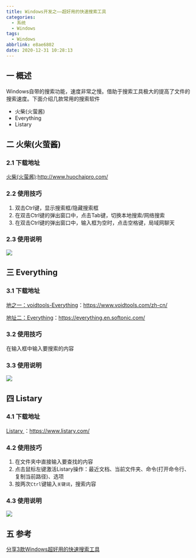 ```yaml
---
title: Windows开发之——超好用的快速搜索工具
categories:
  - 系统
  - Windows
tags:
  - Windows
abbrlink: e8ae6802
date: 2020-12-31 10:28:13
---
```

## 一 概述

Windows自带的搜索功能，速度非常之慢。借助于搜索工具极大的提高了文件的搜索速度。下面介绍几款常用的搜索软件

* 火柴(火萤酱)
* Everything
* Listary 

<!--more-->

## 二 火柴(火萤酱)

### 2.1 下载地址

[火柴(火萤酱)](http://www.huochaipro.com/):http://www.huochaipro.com/

### 2.2 使用技巧

1. 双击Ctrl键，显示搜索框/隐藏搜索框
2. 在双击Ctrl键的弹出窗口中，点击Tab键，切换本地搜索/网络搜索
3. 在双击Ctrl键的弹出窗口中，输入框为空时，点击空格键，局域网聊天

### 2.3 使用说明

![][1]

## 三 Everything
### 3.1 下载地址

[地之一：voidtools-Everything](https://www.voidtools.com/zh-cn/)：https://www.voidtools.com/zh-cn/

[地址二：Everything](https://everything.en.softonic.com/)：https://everything.en.softonic.com/

### 3.2 使用技巧

在输入框中输入要搜索的内容

### 3.3 使用说明
![][2]

## 四 Listary 
### 4.1 下载地址

[Listary ](https://www.listary.com/)：https://www.listary.com/

### 4.2 使用技巧

1. 在文件夹中直接输入要查找的内容
2. 点击鼠标左键激活Listary操作：最近文档、当前文件夹、命令(打开命令行、复制当前路径)、选项
3. 按两次`Ctrl`键输入`关键词`，搜索内容

### 4.3 使用说明
![][3]
## 五 参考

[分享3款Windows超好用的快速搜索工具](https://zhuanlan.zhihu.com/p/136074988)



[1]:https://fastly.jsdelivr.net/gh/PGzxc/CDN@master/blog-windows/huoying-use-view.gif
[2]:https://fastly.jsdelivr.net/gh/PGzxc/CDN@master/blog-windows/everything-search-window.png
[3]:https://fastly.jsdelivr.net/gh/PGzxc/CDN@master/blog-windows/listary-use-view.gif
